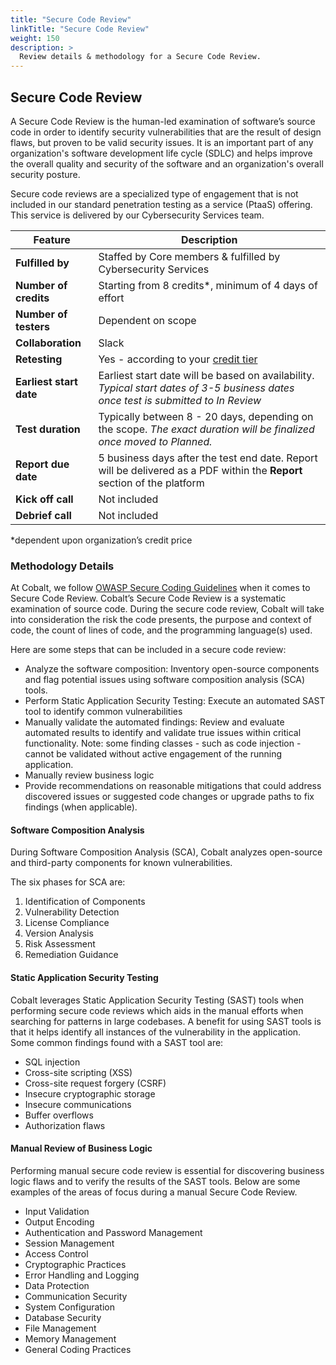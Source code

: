 ```yaml
---
title: "Secure Code Review"
linkTitle: "Secure Code Review"
weight: 150
description: >
  Review details & methodology for a Secure Code Review. 
---
```



## Secure Code Review

A Secure Code Review is the human-led examination of software’s source code in order to identify security vulnerabilities that are the result of design flaws, but proven to be valid security issues. It is an important part of any organization's software development life cycle (SDLC) and helps improve the overall quality and security of the software and an organization's overall security posture.

Secure code reviews are a specialized type of engagement that is not included in our standard penetration testing as a service (PtaaS)  offering. This service is delivered by our Cybersecurity Services team.

| **Feature** | Description |
|---|---|
| **Fulfilled by** | Staffed by Core members & fulfilled by Cybersecurity Services |
| **Number of credits** | Starting from 8 credits*, minimum of 4 days of effort |
| **Number of testers** | Dependent on scope |
| **Collaboration** | Slack |
| **Retesting** | Yes - according to your [credit tier](https://www.cobalt.io/pentest-pricing) |
| **Earliest start date** | Earliest start date will be based on availability. <i>Typical start dates of 3-5 business dates once test is submitted to In Review</i> |
| **Test duration** | Typically between 8 - 20 days, depending on the scope. <i>The exact duration will be finalized once moved to Planned.</i> |
| **Report due date** | 5 business days after the test end date. Report will be delivered as a PDF within the **Report** section of the platform |
| **Kick off call** | Not included |
| **Debrief call** | Not included |

*dependent upon organization’s credit price 

### Methodology Details

At Cobalt, we follow [OWASP Secure Coding Guidelines](https://owasp.org/www-project-secure-coding-practices-quick-reference-guide/) when it comes to Secure Code Review. Cobalt’s Secure Code Review is a systematic examination of source code. During the secure code review, Cobalt will take into consideration the risk the code presents, the purpose and context of code, the count of lines of code, and the programming language(s) used.

Here are some steps that can be included in a secure code review:

- Analyze the software composition: Inventory open-source components and flag potential issues using software composition analysis (SCA) tools.
- Perform Static Application Security Testing: Execute an automated SAST tool to identify common vulnerabilities
- Manually validate the automated findings: Review and evaluate automated results to identify and validate true issues within critical functionality. Note: some finding classes - such as code injection - cannot be validated without active engagement of the running application. 
- Manually review business logic 
- Provide recommendations on reasonable mitigations that could address discovered issues or suggested code changes or upgrade paths to fix findings (when applicable). 

#### Software Composition Analysis 

During Software Composition Analysis (SCA), Cobalt analyzes open-source and third-party components for known vulnerabilities.

The six phases for SCA are:
1. Identification of Components
2. Vulnerability Detection
3. License Compliance
4. Version Analysis
5. Risk Assessment
6. Remediation Guidance  

#### Static Application Security Testing

Cobalt leverages Static Application Security Testing (SAST) tools when performing secure code reviews which aids in the manual efforts when searching for patterns in large codebases. A benefit for using SAST tools is that it helps identify all instances of the vulnerability in the application. Some common findings found with a SAST tool are:
- SQL injection
- Cross-site scripting (XSS)
- Cross-site request forgery (CSRF)
- Insecure cryptographic storage
- Insecure communications
- Buffer overflows
- Authorization flaws

#### Manual Review of Business Logic

Performing manual secure code review is essential for discovering business logic flaws and to verify the results of the SAST tools. Below are some examples of the areas of focus during a manual Secure Code Review.
- Input Validation
- Output Encoding
- Authentication and Password Management
- Session Management
- Access Control
- Cryptographic Practices
- Error Handling and Logging
- Data Protection
- Communication Security
- System Configuration
- Database Security
- File Management
- Memory Management
- General Coding Practices
